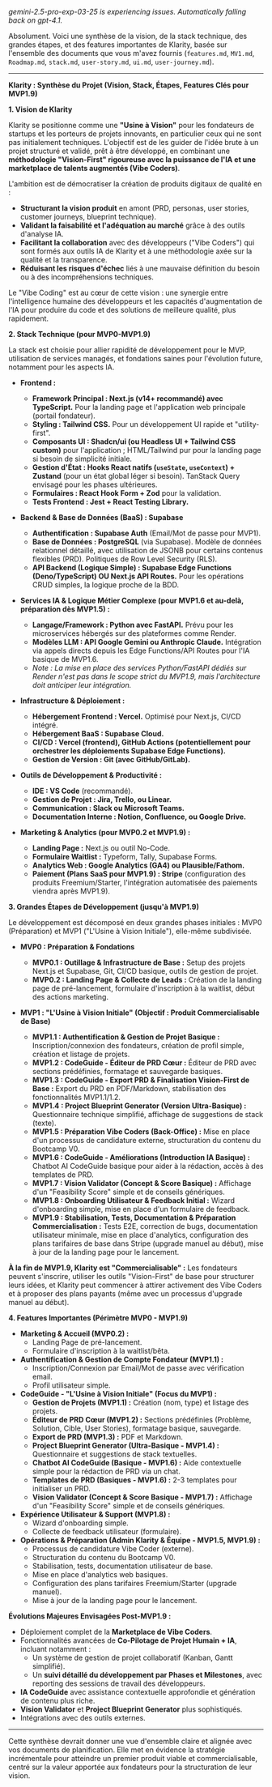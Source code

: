 *gemini-2.5-pro-exp-03-25 is experiencing issues. Automatically falling back on gpt-4.1.*

Absolument. Voici une synthèse de la vision, de la stack technique, des grandes étapes, et des features importantes de Klarity, basée sur l'ensemble des documents que vous m'avez fournis (`features.md`, `MV1.md`, `Roadmap.md`, `stack.md`, `user-story.md`, `ui.md`, `user-journey.md`).

---

**Klarity : Synthèse du Projet (Vision, Stack, Étapes, Features Clés pour MVP1.9)**

**1. Vision de Klarity**

Klarity se positionne comme une **"Usine à Vision"** pour les fondateurs de startups et les porteurs de projets innovants, en particulier ceux qui ne sont pas initialement techniques. L'objectif est de les guider de l'idée brute à un projet structuré et validé, prêt à être développé, en combinant une **méthodologie "Vision-First" rigoureuse avec la puissance de l'IA et une marketplace de talents augmentés (Vibe Coders)**.

L'ambition est de démocratiser la création de produits digitaux de qualité en :
*   **Structurant la vision produit** en amont (PRD, personas, user stories, customer journeys, blueprint technique).
*   **Validant la faisabilité et l'adéquation au marché** grâce à des outils d'analyse IA.
*   **Facilitant la collaboration** avec des développeurs ("Vibe Coders") qui sont formés aux outils IA de Klarity et à une méthodologie axée sur la qualité et la transparence.
*   **Réduisant les risques d'échec** liés à une mauvaise définition du besoin ou à des incompréhensions techniques.

Le "Vibe Coding" est au cœur de cette vision : une synergie entre l'intelligence humaine des développeurs et les capacités d'augmentation de l'IA pour produire du code et des solutions de meilleure qualité, plus rapidement.

**2. Stack Technique (pour MVP0-MVP1.9)**

La stack est choisie pour allier rapidité de développement pour le MVP, utilisation de services managés, et fondations saines pour l'évolution future, notamment pour les aspects IA.

*   **Frontend :**
    *   **Framework Principal : Next.js (v14+ recommandé) avec TypeScript.** Pour la landing page et l'application web principale (portail fondateur).
    *   **Styling : Tailwind CSS.** Pour un développement UI rapide et "utility-first".
    *   **Composants UI : Shadcn/ui (ou Headless UI + Tailwind CSS custom)** pour l'application ; HTML/Tailwind pur pour la landing page si besoin de simplicité initiale.
    *   **Gestion d'État : Hooks React natifs (`useState`, `useContext`) + Zustand** (pour un état global léger si besoin). TanStack Query envisagé pour les phases ultérieures.
    *   **Formulaires : React Hook Form + Zod** pour la validation.
    *   **Tests Frontend : Jest + React Testing Library.**

*   **Backend & Base de Données (BaaS) : Supabase**
    *   **Authentification : Supabase Auth** (Email/Mot de passe pour MVP1).
    *   **Base de Données : PostgreSQL** (via Supabase). Modèle de données relationnel détaillé, avec utilisation de JSONB pour certains contenus flexibles (PRD). Politiques de Row Level Security (RLS).
    *   **API Backend (Logique Simple) : Supabase Edge Functions (Deno/TypeScript) OU Next.js API Routes.** Pour les opérations CRUD simples, la logique proche de la BDD.

*   **Services IA & Logique Métier Complexe (pour MVP1.6 et au-delà, préparation dès MVP1.5) :**
    *   **Langage/Framework : Python avec FastAPI.** Prévu pour les microservices hébergés sur des plateformes comme Render.
    *   **Modèles LLM : API Google Gemini ou Anthropic Claude.** Intégration via appels directs depuis les Edge Functions/API Routes pour l'IA basique de MVP1.6.
    *   *Note : La mise en place des services Python/FastAPI dédiés sur Render n'est pas dans le scope strict du MVP1.9, mais l'architecture doit anticiper leur intégration.*

*   **Infrastructure & Déploiement :**
    *   **Hébergement Frontend : Vercel.** Optimisé pour Next.js, CI/CD intégré.
    *   **Hébergement BaaS : Supabase Cloud.**
    *   **CI/CD : Vercel (frontend), GitHub Actions (potentiellement pour orchestrer les déploiements Supabase Edge Functions).**
    *   **Gestion de Version : Git (avec GitHub/GitLab).**

*   **Outils de Développement & Productivité :**
    *   **IDE : VS Code** (recommandé).
    *   **Gestion de Projet : Jira, Trello, ou Linear.**
    *   **Communication : Slack ou Microsoft Teams.**
    *   **Documentation Interne : Notion, Confluence, ou Google Drive.**

*   **Marketing & Analytics (pour MVP0.2 et MVP1.9) :**
    *   **Landing Page :** Next.js ou outil No-Code.
    *   **Formulaire Waitlist :** Typeform, Tally, Supabase Forms.
    *   **Analytics Web : Google Analytics (GA4) ou Plausible/Fathom.**
    *   **Paiement (Plans SaaS pour MVP1.9) : Stripe** (configuration des produits Freemium/Starter, l'intégration automatisée des paiements viendra après MVP1.9).

**3. Grandes Étapes de Développement (jusqu'à MVP1.9)**

Le développement est décomposé en deux grandes phases initiales : MVP0 (Préparation) et MVP1 ("L'Usine à Vision Initiale"), elle-même subdivisée.

*   **MVP0 : Préparation & Fondations**
    *   **MVP0.1 : Outillage & Infrastructure de Base :** Setup des projets Next.js et Supabase, Git, CI/CD basique, outils de gestion de projet.
    *   **MVP0.2 : Landing Page & Collecte de Leads :** Création de la landing page de pré-lancement, formulaire d'inscription à la waitlist, début des actions marketing.

*   **MVP1 : "L'Usine à Vision Initiale" (Objectif : Produit Commercialisable de Base)**
    *   **MVP1.1 : Authentification & Gestion de Projet Basique :** Inscription/connexion des fondateurs, création de profil simple, création et listage de projets.
    *   **MVP1.2 : CodeGuide - Éditeur de PRD Cœur :** Éditeur de PRD avec sections prédéfinies, formatage et sauvegarde basiques.
    *   **MVP1.3 : CodeGuide - Export PRD & Finalisation Vision-First de Base :** Export du PRD en PDF/Markdown, stabilisation des fonctionnalités MVP1.1/1.2.
    *   **MVP1.4 : Project Blueprint Generator (Version Ultra-Basique) :** Questionnaire technique simplifié, affichage de suggestions de stack (texte).
    *   **MVP1.5 : Préparation Vibe Coders (Back-Office) :** Mise en place d'un processus de candidature externe, structuration du contenu du Bootcamp V0.
    *   **MVP1.6 : CodeGuide - Améliorations (Introduction IA Basique) :** Chatbot AI CodeGuide basique pour aider à la rédaction, accès à des templates de PRD.
    *   **MVP1.7 : Vision Validator (Concept & Score Basique) :** Affichage d'un "Feasibility Score" simple et de conseils génériques.
    *   **MVP1.8 : Onboarding Utilisateur & Feedback Initial :** Wizard d'onboarding simple, mise en place d'un formulaire de feedback.
    *   **MVP1.9 : Stabilisation, Tests, Documentation & Préparation Commercialisation :** Tests E2E, correction de bugs, documentation utilisateur minimale, mise en place d'analytics, configuration des plans tarifaires de base dans Stripe (upgrade manuel au début), mise à jour de la landing page pour le lancement.

**À la fin de MVP1.9, Klarity est "Commercialisable" :** Les fondateurs peuvent s'inscrire, utiliser les outils "Vision-First" de base pour structurer leurs idées, et Klarity peut commencer à attirer activement des Vibe Coders et à proposer des plans payants (même avec un processus d'upgrade manuel au début).

**4. Features Importantes (Périmètre MVP0 - MVP1.9)**

*   **Marketing & Accueil (MVP0.2) :**
    *   Landing Page de pré-lancement.
    *   Formulaire d'inscription à la waitlist/bêta.
*   **Authentification & Gestion de Compte Fondateur (MVP1.1) :**
    *   Inscription/Connexion par Email/Mot de passe avec vérification email.
    *   Profil utilisateur simple.
*   **CodeGuide - "L'Usine à Vision Initiale" (Focus du MVP1) :**
    *   **Gestion de Projets (MVP1.1) :** Création (nom, type) et listage des projets.
    *   **Éditeur de PRD Cœur (MVP1.2) :** Sections prédéfinies (Problème, Solution, Cible, User Stories), formatage basique, sauvegarde.
    *   **Export de PRD (MVP1.3) :** PDF et Markdown.
    *   **Project Blueprint Generator (Ultra-Basique - MVP1.4) :** Questionnaire et suggestions de stack textuelles.
    *   **Chatbot AI CodeGuide (Basique - MVP1.6) :** Aide contextuelle simple pour la rédaction de PRD via un chat.
    *   **Templates de PRD (Basiques - MVP1.6) :** 2-3 templates pour initialiser un PRD.
    *   **Vision Validator (Concept & Score Basique - MVP1.7) :** Affichage d'un "Feasibility Score" simple et de conseils génériques.
*   **Expérience Utilisateur & Support (MVP1.8) :**
    *   Wizard d'onboarding simple.
    *   Collecte de feedback utilisateur (formulaire).
*   **Opérations & Préparation (Admin Klarity & Équipe - MVP1.5, MVP1.9) :**
    *   Processus de candidature Vibe Coder (externe).
    *   Structuration du contenu du Bootcamp V0.
    *   Stabilisation, tests, documentation utilisateur de base.
    *   Mise en place d'analytics web basiques.
    *   Configuration des plans tarifaires Freemium/Starter (upgrade manuel).
    *   Mise à jour de la landing page pour le lancement.

**Évolutions Majeures Envisagées Post-MVP1.9 :**

*   Déploiement complet de la **Marketplace de Vibe Coders**.
*   Fonctionnalités avancées de **Co-Pilotage de Projet Humain + IA**, incluant notamment :
    *   Un système de gestion de projet collaboratif (Kanban, Gantt simplifié).
    *   Un **suivi détaillé du développement par Phases et Milestones**, avec reporting des sessions de travail des développeurs.
*   **IA CodeGuide** avec assistance contextuelle approfondie et génération de contenu plus riche.
*   **Vision Validator** et **Project Blueprint Generator** plus sophistiqués.
*   Intégrations avec des outils externes.

---

Cette synthèse devrait donner une vue d'ensemble claire et alignée avec vos documents de planification. Elle met en évidence la stratégie incrémentale pour atteindre un premier produit viable et commercialisable, centré sur la valeur apportée aux fondateurs pour la structuration de leur vision.
